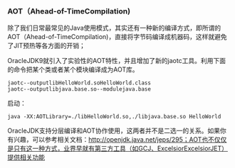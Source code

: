 ### AOT（Ahead-of-TimeCompilation\)

除了我们日常最常见的Java使用模式，其实还有一种新的编译方式，即所谓的AOT（Ahead-of-TimeCompilation\)，直接将字节码编译成机器码，这样就避免了JIT预热等各方面的开销；

OracleJDK9就引入了实验性的AOT特性，并且增加了新的jaotc工具。利用下面的命令把某个类或者某个模块编译成为AOT库。

```
jaotc--outputlibHelloWorld.soHelloWorld.class
jaotc--outputlibjava.base.so--modulejava.base
```

启动：

```
java -XX:AOTLibrary=./libHelloWorld.so,./libjava.base.so HelloWorld
```

OracleJDK支持分层编译和AOT协作使用，这两者并不是二选一的关系。如果你有兴趣，可以参考相关文档：http://openjdk.java.net/jeps/295；AOT也不仅仅是只有这一种方式，业界早就有第三方工具（如GCJ、ExcelsiorExcelsiorJET）提供相关功能

